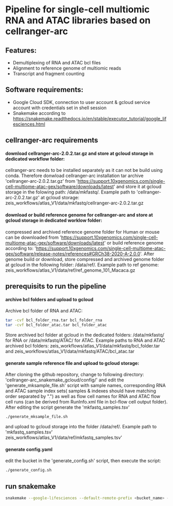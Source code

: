 # Pipeline for single-cell multiomic RNA and ATAC libraries based on cellranger-arc

## Features:
- Demultiplexing of RNA and ATAC bcl files 
- Alignment to reference genome of multiomic reads
- Transcript and fragment counting 

## Software requirements:
- Google Cloud SDK, connection to user account & gcloud service account with credentials set in shell session 
- Snakemake according to https://snakemake.readthedocs.io/en/stable/executor_tutorial/google_lifesciences.html

## cellranger-arc requirements  
#### download cellranger-arc-2.0.2.tar.gz and store at gcloud storage in dedicated workflow folder:
cellranger-arc needs to be installed separately as it can not be build using conda. Therefore donwload cellranger-arc installation tar archive 'cellranger-arc-2.0.2.tar.gz' from 'https://support.10xgenomics.com/single-cell-multiome-atac-gex/software/downloads/latest' and store it at gcloud storage in the folowing path: <insertbucket>/data/mkfastq/. Example path to 'cellranger-arc-2.0.2.tar.gz' at gcloud storage: zeis_workflows/atlas_V1/data/mkfastq/cellranger-arc-2.0.2.tar.gz 
#### download or build reference genome for cellranger-arc and store at gcloud storage in dedicated worklow folder:
compressed and archived reference genome folder for Human or mouse can be downloaded from 'https://support.10xgenomics.com/single-cell-multiome-atac-gex/software/downloads/latest' or build reference genome according to: 'https://support.10xgenomics.com/single-cell-multiome-atac-gex/software/release-notes/references#GRCh38-2020-A-2.0.0'. After genome build or download, store compressed and archived genome folder at gcloud in the following folder: <insertbucket>/data/ref/. Example path to ref genome: zeis_workflows/atlas_V1/data/ref/ref_genome_101_Macaca.gz

## prerequisits to run the pipeline
#### archive bcl folders and upload to gcloud
Archive bcl folder of RNA and ATAC: 
``` bash    
tar -cvf bcl_folder_rna.tar bcl_folder_rna
tar -cvf bcl_folder_atac.tar bcl_folder_atac 
```
Store archived bcl folder at gcloud in the dedicated folders: <insertbucket>/data/mkfastq/ for RNA or <insertbucket>/data/mkfastq/ATAC/ for ATAC. Example paths to RNA and ATAC archived bcl folders: zeis_workflows/atlas_V1/data/mkfastq/bcl_folder.tar and zeis_workflows/atlas_V1/data/mkfastq/ATAC/bcl_atac.tar
#### generate sample reference file and upload to gcloud storage:
After cloning the github repository, change to following directory: 'cellranger-arc_snakemake_gcloud/config/' and edit the 'generate_mksample_file.sh' script with sample names, corresponding RNA and ATAC sample index sets( samples & indexes should have matching order separated by ".") as well as flow cell names for RNA and ATAC flow cell runs (can be derived from RunInfo.xml file in bcl-flow cell output folder).
After editing the script generate the 'mkfastq_samples.tsv' 
``` bash 
./generate_mksample_file.sh
``` 
and upload to gcloud storage into the folder <insertbucket>/data/ref/. Example path to 'mkfastq_samples.tsv' zeis_workflows/atlas_V1/data/ref/mkfastq_samples.tsv'
#### generate config.yaml
edit the bucket in the 'generate_config.sh' script, then execute the script:
``` bash 
./generate_config.sh
```   

## run snakemake

``` bash
snakemake --google-lifesciences --default-remote-prefix <bucket_name> --use-conda --google-lifesciences-region <region> -j <num_jobs>
```

